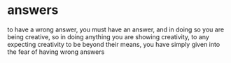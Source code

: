 # answers

to have a wrong answer,
you must have an answer, 
and in doing so you are being creative,
so in doing anything you are showing creativity,
to any expecting creativity to be beyond their means,
you have simply given into the fear of having wrong answers
